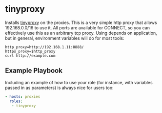 tinyproxy
=========

Installs [tinyproxy](https://tinyproxy.github.io/) on the proxies.  This is a very simple http proxy that allows 192.168.0.0/16 to use it.  All ports are available for CONNECT, so you can effectively use this as an arbitrary tcp proxy.  Using depends on application, but in general, environment variables will do for most tools:

```
http_proxy=http://192.168.1.11:8888/
https_proxy=$http_proxy
curl http://example.com
```

Example Playbook
----------------

Including an example of how to use your role (for instance, with variables passed in as parameters) is always nice for users too:

```yml
- hosts: proxies
  roles:
   - tinyproxy
```
